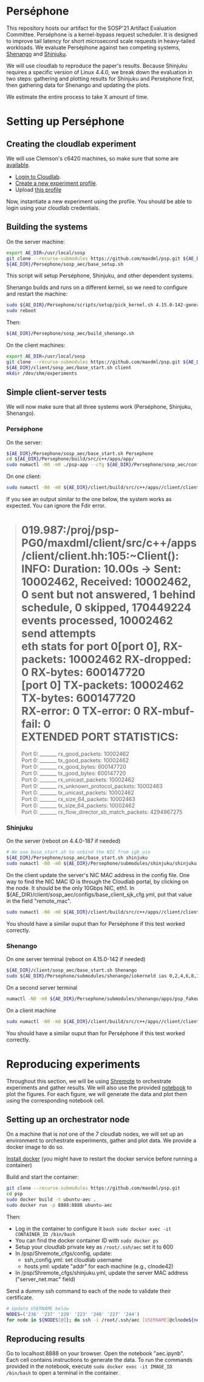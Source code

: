 Perséphone
==========

This repository hosts our artifact for the SOSP'21 Artifact Evaluation Committee.
Perséphone is a kernel-bypass request scheduler. It is designed to improve tail latency for short microsecond scale requests in heavy-tailed workloads. We evaluate Perséphone against two competing systems, [Shenango](https://www.usenix.org/conference/nsdi19/presentation/ousterhout) and [Shinjuku](https://www.usenix.org/conference/nsdi19/presentation/kaffes).

We will use cloudlab to reproduce the paper's results. Because Shinjuku requires a specific version of Linux 4.4.0, we break down the evaluation in two steps: gathering and plotting results for Shinjuku and Perséphone first, then gathering data for Shenango and updating the plots.

We estimate the entire process to take X amount of time.

Setting up Perséphone
=====================

Creating the cloudlab experiment
--------------------------------
We will use Clemson's c6420 machines, so make sure that some are [available](https://www.cloudlab.us/resinfo.php).

- [Login to Cloudlab](https://www.cloudlab.us/login.php).
- [Create a new experiment profile](https://www.cloudlab.us/manage_profile.php).
- Upload [this profile](sosp_aec/cloudlab.py)

Now, instantiate a new experiment using the profile. You should be able to login using your cloudlab credentials.

Building the systems
---------------------------------
On the server machine:
```bash
export AE_DIR=/usr/local/sosp
git clone --recurse-submodules https://github.com/maxdml/psp.git ${AE_DIR}/Persephone
${AE_DIR}/Persephone/sosp_aec/base_setup.sh
```
This script will setup Perséphone, Shinjuku, and other dependent systems.

Shenango builds and runs on a different kernel, so we need to configure and restart the machine:
```bash
sudo ${AE_DIR}/Persephone/scripts/setup/pick_kernel.sh 4.15.0-142-generic
sudo reboot
```
Then:
```bash
${AE_DIR}/Persephone/sosp_aec/build_shenango.sh
```

On the client machines:
```bash
export AE_DIR=/usr/local/sosp
git clone --recurse-submodules https://github.com/maxdml/psp.git ${AE_DIR}/client; cd ${AE_DIR}/client; git checkout client; mkdir ${AE_DIR}/client/build; cd ${AE_DIR}/client/build; cmake -DCMAKE_BUILD_TYPE=Release -DDPDK_MELLANOX_SUPPORT=OFF ${AE_DIR}/client; make -j -C ${AE_DIR}/client/build
${AE_DIR}/client/sosp_aec/base_start.sh client
mkdir /dev/shm/experiments
```

Simple client-server tests
---------------------------------
We will now make sure that all three systems work (Perséphone, Shinjuku, Shenango).

### Perséphone
On the server:
```bash
${AE_DIR}/Persephone/sosp_aec/base_start.sh Persephone
cd ${AE_DIR}/Persephone/build/src/c++/apps/app/
sudo numactl -N0 -m0 ./psp-app --cfg ${AE_DIR}/Persephone/sosp_aec/configs/base_psp_cfg.yml --label test
```

On one client:
```bash
sudo numactl -N0 -m0 ${AE_DIR}/client/build/src/c++/apps//client/client --config-path ${AE_DIR}/client/sosp_aec/configs/base_client_psp_cfg.yml --label test --ip 192.168.10.10 --port 6789 --max-concurrency -1 --sample -1 --collect-logs 1 --outdir client0
```

If you see an output similar to the one below, the system works as expected. You can ignore the Fdir error.
> 019.987:/proj/psp-PG0/maxdml/client/src/c++/apps/client/client.hh:105:~Client(): INFO: Duration: 10.00s -> Sent: 10002462, Received: 10002462, 0 sent but not answered, 1 behind schedule,  0 skipped, 170449224 events processed, 10002462 send attempts  
>eth stats for port 0[port 0], RX-packets: 10002462 RX-dropped: 0 RX-bytes: 600147720  
>[port 0] TX-packets: 10002462 TX-bytes: 600147720  
>RX-error: 0 TX-error: 0 RX-mbuf-fail: 0  
>EXTENDED PORT STATISTICS:  
>================  
>Port 0: _______ rx_good_packets:		10002462  
>Port 0: _______ tx_good_packets:		10002462  
>Port 0: _______ rx_good_bytes:		600147720  
>Port 0: _______ tx_good_bytes:		600147720  
>Port 0: _______ rx_unicast_packets:		10002462  
>Port 0: _______ rx_unknown_protocol_packets:		10002463  
>Port 0: _______ tx_unicast_packets:		10002462  
>Port 0: _______ rx_size_64_packets:		10002463  
>Port 0: _______ tx_size_64_packets:		10002462  
>Port 0: _______ rx_flow_director_sb_match_packets:		4294967275  

### Shinjuku
On the server (reboot on 4.4.0-187 if needed)
```bash
# We use base_start.sh to unbind the NIC from igb_uio
${AE_DIR}/Persephone/sosp_aec/base_start.sh shinjuku
sudo numactl -N0 -m0 ${AE_DIR}/Persephone/submodules/shinjuku/shinjuku -c ${AE_DIR}/Persephone/sosp_aec/configs/base_shinjuku_conf
```

On the client update the server's NIC MAC address in the config file.
One way to find the NIC MAC ID is through the Cloudlab portal, by clicking on the node. It should be the only 10Gbps NIC, eth1.
In ${AE_DIR}/client/sosp_aec/configs/base_client_sjk_cfg.yml, put that value in the field "remote_mac".
```bash
sudo numactl -N0 -m0 ${AE_DIR}/client/build/src/c++/apps//client/client --config-path ${AE_DIR}/client/sosp_aec/configs/base_client_sjk_cfg.yml --label test --ip 192.168.10.10 --port 6789 --max-concurrency -1 --sample -1 --collect-logs 1 --outdir client0
```

You should have a similar ouput than for Perséphone if this test worked correctly.

### Shenango
On one server terminal (reboot on 4.15.0-142 if needed)
```bash
${AE_DIR}/client/sosp_aec/base_start.sh Shenango
sudo ${AE_DIR}/Persephone/submodules/shenango/iokerneld ias 0,2,4,6,8,10,12,14,16,18,20,22,24,26,28,30,32,34,36,38,40,42,44,46,48,50,52,54,56,58,60,62 noht
```
On a second server terminal
```bash
numactl -N0 -m0 ${AE_DIR}/Persephone/submodules/shenango/apps/psp_fakework/psp_fakework ${AE_DIR}/Persephone/sosp_aec/configs/base_shenango_conf 6789
```

On a client machine
```bash
sudo numactl -N0 -m0 ${AE_DIR}/client/build/src/c++/apps//client/client --config-path ${AE_DIR}/client/sosp_aec/configs/base_client_psp_cfg.yml --label test --ip 192.168.10.10 --port 6789 --max-concurrency -1 --sample -1 --collect-logs 1 --outdir client0
```

You should have a similar ouput than for Perséphone if this test worked correctly.

Reproducing experiments
=======================
Throughout this section, we will be using [Shremote](Shremote) to orchestrate experiments and gather results. We will also use the provided [notebook](sosp_aec/sosp_21.pynb) to plot the figures. For each figure, we will generate the data and plot them using the corresponding notebook cell.

Setting up an orchestrator node
----------------
On a machine that is *not* one of the 7 cloudlab nodes, we will set up an environment to orchestrate experiments, gather and plot data. We provide a docker image to do so.

[Install docker](https://docs.docker.com/engine/install/ubuntu/)  (you might have to restart the docker service before running a container)

Build and start the container:
```bash
git clone --recurse-submodules https://github.com/maxdml/psp.git
cd psp
sudo docker build -t ubuntu-aec .
sudo docker run -p 8888:8888 ubuntu-aec
```

Then:
- Log in the container to configure it `bash sudo docker exec -it CONTAINER_ID /bin/bash`
- You can find the docker container ID with `sudo docker ps`
- Setup your cloudlab private key as `/root/.ssh/aec` set it to 600
- In /psp/Shremote_cfgs/config, update:
    - ssh_config.yml: set cloudlab username
    - hosts.yml: update "addr" for each machine (e.g., clnode42)
- In /psp/Shremote_cfgs/shinjuku.yml, update the server MAC address ("server_net.mac" field)

Send a dummy ssh command to each of the node to validate their certificate.
```bash
# Update USERNAME below
NODES=('236' '237' '229' '223' '240' '227' '244')
for node in ${NODES[@]}; do ssh -i /root/.ssh/aec [USERNAME]@clnode${node}.clemson.cloudlab.us 'ls /home/'; done
```

Reproducing results
----------------

Go to localhost:8888 on your browser. Open the notebook "aec.ipynb".
Each cell contains instructions to generate the data. To run the commands provided in the notebook, execute `sudo docker exec -it IMAGE_ID /bin/bash` to open a terminal in the container.
